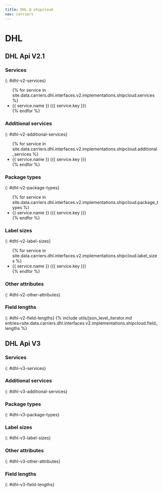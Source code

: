 ```yaml
---
title: DHL @ shipcloud
nav: carriers
---
```


# DHL

## DHL Api V2.1

### Services
{: #dhl-v2-services}
<ul>
{% for service in site.data.carriers.dhl.interfaces.v2.implementations.shipcloud.services %}
  <li>{{ service.name }} ({{ service.key }})</li>
{% endfor %}
</ul>

### Additional services
{: #dhl-v2-additional-services}
<ul>
{% for service in site.data.carriers.dhl.interfaces.v2.implementations.shipcloud.additional_services %}
  <li>{{ service.name }} ({{ service.key }})</li>
{% endfor %}
</ul>

### Package types
{: #dhl-v2-package-types}
<ul>
{% for service in site.data.carriers.dhl.interfaces.v2.implementations.shipcloud.package_types %}
  <li>{{ service.name }} ({{ service.key }})</li>
{% endfor %}
</ul>

### Label sizes
{: #dhl-v2-label-sizes}
<ul>
{% for service in site.data.carriers.dhl.interfaces.v2.implementations.shipcloud.label_sizes %}
  <li>{{ service.name }} ({{ service.key }})</li>
{% endfor %}
</ul>

### Other attributes
{: #dhl-v2-other-attributes}

### Field lengths
{: #dhl-v2-field-lengths}
{% include utils/json_level_iterator.md entries=site.data.carriers.dhl.interfaces.v2.implementations.shipcloud.field_lengths %}

## DHL Api V3

### Services
{: #dhl-v3-services}

### Additional services
{: #dhl-v3-additional-services}

### Package types
{: #dhl-v3-package-types}

### Label sizes
{: #dhl-v3-label-sizes}

### Other attributes
{: #dhl-v3-other-attributes}

### Field lengths
{: #dhl-v3-field-lengths}
